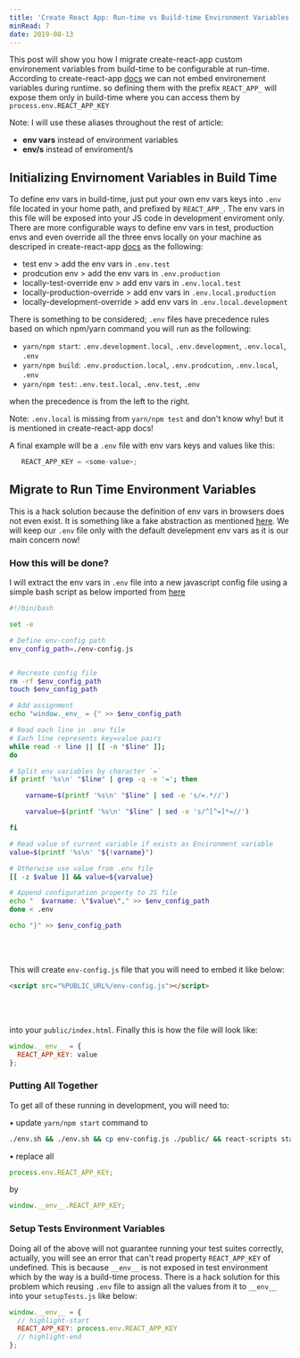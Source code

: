 ```yaml
---
title: 'Create React App: Run-time vs Build-time Environment Variables'
minRead: 7
date: 2019-08-13
---
```


This post will show you how I migrate create-react-app custom environement variables from build-time to be configurable at run-time.
According to create-react-app [docs](https://create-react-app.dev/docs/adding-custom-environment-variables) we can not embed environement variables during runtime.
so defining them with the prefix `REACT_APP_` will expose them only in build-time where you can access them by `process.env.REACT_APP_KEY`

Note: I will use these aliases throughout the rest of article:

- **env vars** instead of environment variables
- **env/s** instead of enviroment/s

## Initializing Envirnoment Variables in Build Time

To define env vars in build-time, just put your own env vars keys into `.env` file located in your home path, and prefixed by `REACT_APP_`.
The env vars in this file will be exposed into your JS code in development enviroment only.
There are more configurable ways to define env vars in test, production envs and even override all the three envs
locally on your machine as descriped in create-react-app [docs](https://create-react-app.dev/docs/adding-custom-environment-variables) as the following:

- test env > add the env vars in `.env.test`
- prodcution env > add the env vars in `.env.production`
- locally-test-override env > add env vars in `.env.local.test`
- locally-production-override > add env vars in `.env.local.production`
- locally-development-override > add env vars in `.env.local.development`

There is something to be considered; `.env` files have precedence rules based on which npm/yarn command you will run as the following:

- `yarn/npm start`: `.env.development.local`, `.env.development`, `.env.local`, `.env`
- `yarn/npm build`: `.env.production.local`, `.env.prodcution`, `.env.local`, `.env`
- `yarn/npm test`: `.env.test.local`, `.env.test`, `.env`

when the precedence is from the left to the right.

Note: `.env.local` is missing from `yarn/npm test` and don't know why! but it is mentioned in create-react-app docs!

A final example will be a `.env` file with env vars keys and values like this:

```js
   REACT_APP_KEY = <some-value>;
```

## Migrate to Run Time Environment Variables

This is a hack solution because the definition of env vars in browsers does not even exist. It is something like a fake abstraction as mentioned [here](https://www.freecodecamp.org/news/how-to-implement-runtime-environment-variables-with-create-react-app-docker-and-nginx-7f9d42a91d70/).
We will keep our `.env` file only with the default develepment env vars as it is our main concern now!

### How this will be done?

I will extract the env vars in `.env` file into a new javascript config file using a simple bash script as below imported from [here](https://www.freecodecamp.org/news/how-to-implement-runtime-environment-variables-with-create-react-app-docker-and-nginx-7f9d42a91d70/)

```bash
#!/bin/bash

set -e

# Define env-config path
env_config_path=./env-config.js


# Recreate config file
rm -rf $env_config_path
touch $env_config_path

# Add assignment
echo "window._env_ = {" >> $env_config_path

# Read each line in .env file
# Each line represents key=value pairs
while read -r line || [[ -n "$line" ]];
do

# Split env variables by character `=`
if printf '%s\n' "$line" | grep -q -e '='; then

    varname=$(printf '%s\n' "$line" | sed -e 's/=.*//')

    varvalue=$(printf '%s\n' "$line" | sed -e 's/^[^=]*=//')

fi

# Read value of current variable if exists as Environment variable
value=$(printf '%s\n' "${!varname}")

# Otherwise use value from .env file
[[ -z $value ]] && value=${varvalue}

# Append configuration property to JS file
echo "  $varname: \"$value\"," >> $env_config_path
done < .env

echo "}" >> $env_config_path
```

<br></br>

This will create `env-config.js` file that you will need to embed it like below:

```html
<script src="%PUBLIC_URL%/env-config.js"></script>
```

<br></br>

into your `public/index.html`. Finally this is how the file will look like:

```js
window.__env__ = {
  REACT_APP_KEY: value
};
```

### Putting All Together

To get all of these running in development, you will need to:

• update `yarn/npm start` command to

```bash
./env.sh && ./env.sh && cp env-config.js ./public/ && react-scripts start
```

• replace all

```js
process.env.REACT_APP_KEY;
```
by
```js
window.__env__.REACT_APP_KEY;
```

### Setup Tests Environment Variables

Doing all of the above will not guarantee running your test suites correctly, actually, you will see an error
that can't read property `REACT_APP_KEY` of undefined. This is because `__env__`
is not exposed in test environment which by the way is a build-time process. There is a hack solution
for this problem which reusing `.env` file to assign all the values from it to `__env__`
into your `setupTests.js` like below:

```js
window.__env__ = {
  // highlight-start
  REACT_APP_KEY: process.env.REACT_APP_KEY
  // highlight-end
};
```
